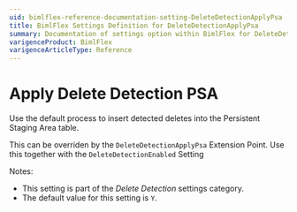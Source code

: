 ```yaml
---
uid: bimlflex-reference-documentation-setting-DeleteDetectionApplyPsa
title: BimlFlex Settings Definition for DeleteDetectionApplyPsa
summary: Documentation of settings option within BimlFlex for DeleteDetectionApplyPsa
varigenceProduct: BimlFlex
varigenceArticleType: Reference
---
```


# Apply Delete Detection PSA

Use the default process to insert detected deletes into the Persistent Staging Area table.

This can be overriden by the `DeleteDetectionApplyPsa` Extension Point. Use this together with the `DeleteDetectionEnabled` Setting

Notes:

* This setting is part of the *Delete Detection* settings category.
* The default value for this setting is `Y`.